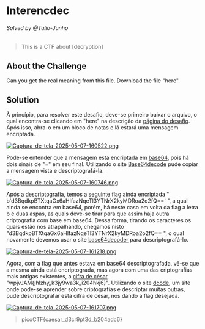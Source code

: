 # Interencdec
###### Solved by @Tulio-Junho
> This is a CTF about [decryption]
## About the Challenge
Can you get the real meaning from this file.
Download the file "here".
## Solution
À princípio, para resolver este desafio, deve-se primeiro baixar o arquivo, o qual encontra-se clicando em "here" na descrição da [página do desafio](https://play.picoctf.org/practice/challenge/418). Após isso, abra-o em um bloco de notas e lá estará uma mensagem encriptada.

[![Captura-de-tela-2025-05-07-160522.png](https://i.postimg.cc/GpxQbNhL/Captura-de-tela-2025-05-07-160522.png)](https://postimg.cc/B8tDgmKk)

Pode-se entender que a mensagem está encriptada em [base64](https://pt.wikipedia.org/wiki/Base64), pois há dois sinais de "=" em seu final. Utilizando o site [Base64decode](https://www.base64decode.org/) pude copiar a mensagem vista e descriptografá-la. 

[![Captura-de-tela-2025-05-07-160746.png](https://i.postimg.cc/DzGrxwMY/Captura-de-tela-2025-05-07-160746.png)](https://postimg.cc/bGzSJp8Q)

Após a descriptografia, temos a seguinte flag ainda encriptada "  b'd3BqdkpBTXtqaGx6aHlfazNqeTl3YTNrX2kyMDRoa2o2fQ=='  ", a qual ainda se encontra em base64, porém, há neste caso em volta da flag a letra b
e duas aspas, as quais deve-se tirar para que assim haja outra criptografia com base em base64. Dessa forma, tirando os caracteres os quais estão nos atrapalhando, chegamos nisto "d3BqdkpBTXtqaGx6aHlfazNqeTl3YTNrX2kyMDRoa2o2fQ== ", o qual novamente devemos usar o site [base64decoder](https://www.base64decode.org/) para descriptografá-lo.

[![Captura-de-tela-2025-05-07-161218.png](https://i.postimg.cc/wTXx68sR/Captura-de-tela-2025-05-07-161218.png)](https://postimg.cc/JGhCqFxR)

Agora, com a flag que antes estava em base64 descriptografada, vê-se que a mesma ainda está encriptograda, mas agora com uma das criptografias mais antigas existentes, a [cifra de césar](https://pt.wikipedia.org/wiki/Cifra_de_C%C3%A9sar), "wpjvJAM{jhlzhy_k3jy9wa3k_i204hkj6}". Utilizando o site [dcode](https://www.dcode.fr/caesar-cipher), um site onde pode-se aprender sobre criptografias e descriptar muitas outras, pude descriptografar esta cifra de césar, nos dando a flag desejada.

[![Captura-de-tela-2025-05-07-161707.png](https://i.postimg.cc/bYWJL91L/Captura-de-tela-2025-05-07-161707.png)](https://postimg.cc/4nvsxtLh)

>	picoCTF{caesar_d3cr9pt3d_b204adc6}
